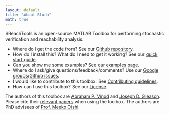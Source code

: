 ```yaml
---
layout: default
title: "About Blurb"
math: true
---
```


SReachTools is an open-source MATLAB Toolbox for performing stochastic verification and reachability analysis.  

- Where do I get the code from? See our [Github repository](https://github.com/abyvinod/SReachTools).
- How do I install this? What do I need to get it working? See our [quick start guide](#quick-start).
- Can you show me some examples? See our [examples page](./examples.md).
- Where do I ask/give questions/feedback/comments? Use our [Google groups](https://groups.google.com/d/forum/sreachtools)/[Github issues](https://github.com/abyvinod/SReachTools/issues).
- I would like to contribute to this toolbox. See [Contributing guidelines](contributing/).
- How can I use this toolbox? See our [License](license/).

The authors of this toolbox are [Abraham P.  Vinod](http://www.unm.edu/~abyvinod/) and [Joseph D.  Gleason](http://www.unm.edu/~gleasonj/). Please cite their [relevant papers](https://scholar.google.com/citations?user=yb5Z7AwAAAAJ&hl=en) when using the toolbox. The authors are PhD advisees of [Prof. Meeko Oishi](http://www.unm.edu/~oishi/).

